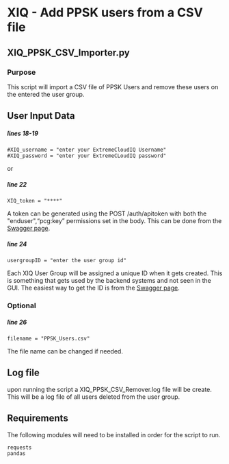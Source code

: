 # XIQ - Add PPSK users from a CSV file
## XIQ_PPSK_CSV_Importer.py
### Purpose
This script will import a CSV file of PPSK Users and remove these users on the entered the user group.

## User Input Data
##### lines 18-19
```
#XIQ_username = "enter your ExtremeCloudIQ Username"
#XIQ_password = "enter your ExtremeCLoudIQ password"
```
or 
##### line 22
```
XIQ_token = "****"
```
A token can be generated using the POST /auth/apitoken with both the "enduser",“pcg:key” permissions set in the body. This can be done from the [Swagger page](https://api.extremecloudiq.com/swagger-ui/index.html?configUrl=/openapi/swagger-config&layout=BaseLayout#/Authorization/generateApiToken).

##### line 24
```
usergroupID = "enter the user group id"
```
Each XIQ User Group will be assigned a unique ID when it gets created. This is something that gets used by the backend systems and not seen in the GUI. The easiest way to get the ID is from the [Swagger page](https://api.extremecloudiq.com/swagger-ui/index.html?configUrl=/openapi/swagger-config&layout=BaseLayout#/Configuration%20-%20User%20Management/listUserGroups). 

### Optional
##### line 26
```
filename = "PPSK_Users.csv"
```
The file name can be changed if needed.

## Log file
upon running the script a XIQ_PPSK_CSV_Remover.log file will be create. This will be a log file of all users deleted from the user group.

## Requirements
The following modules will need to be installed in order for the script to run.
```
requests
pandas
```